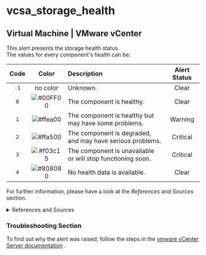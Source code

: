 # vcsa_storage_health

## Virtual Machine | VMware vCenter

This alert presents the storage health status.  
The values for every component's health can be:

| Code |                              Color                              | Description                                                 | Alert Status  |
|:----:|:---------------------------------------------------------------:|:------------------------------------------------------------|:-------------:|
| `-1` |                            no color                             | Unknown.                                                    |   Clear  |
| `0`  | ![#00FF00](https://via.placeholder.com/18/00FF00/000000?text=+) | The component is healthy.                                   |     Clear     |
| `1`  | ![#ffea00](https://via.placeholder.com/18/ffea00/000000?text=+) | The component is healthy but may have some problems.        |    Warning    |
| `2`  | ![#ffa500](https://via.placeholder.com/18/ffa500/000000?text=+) | The component is degraded, and may have serious problems.   |   Critical    |
| `3`  | ![#f03c15](https://via.placeholder.com/18/f03c15/000000?text=+) | The component is unavailable or will stop functioning soon. |   Critical    |
| `4`  | ![#808080](https://via.placeholder.com/18/808080/000000?text=+) | No health data is available.                                | Clear |

For further information, please have a look at the *References and Sources* section.

<details><summary>References and Sources</summary>

1. [VMware Documentation](https://docs.vmware.com/en/VMware-vSphere/7.0/com.vmware.vsphere.vcenter.configuration.doc/GUID-ACEC0944-EFA7-482B-84DF-6A084C0868B3.html)

</details>

### Troubleshooting Section

To find out why the alert was raised, follow the steps in
the [vmware vCenter Server documentation](https://docs.vmware.com/en/VMware-vSphere/7.0/com.vmware.vsphere.vcenter.configuration.doc/GUID-ACEC0944-EFA7-482B-84DF-6A084C0868B3.html)
.
